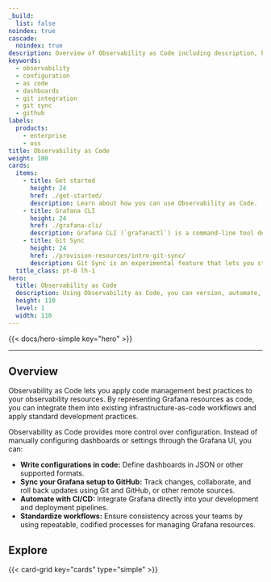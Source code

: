 ```yaml
---
_build:
  list: false
noindex: true
cascade:
  noindex: true
description: Overview of Observability as Code including description, key features, and explanation of benefits.
keywords:
  - observability
  - configuration
  - as code
  - dashboards
  - git integration
  - git sync
  - github
labels:
  products:
    - enterprise
    - oss
title: Observability as Code
weight: 100
cards:
  items:
    - title: Get started
      height: 24
      href: ./get-started/
      description: Learn about how you can use Observability as Code.
    - title: Grafana CLI
      height: 24
      href: ./grafana-cli/
      description: Grafana CLI (`grafanactl`) is a command-line tool designed to simplify interaction with Grafana instances. You can authenticate, manage multiple environments, and perform administrative tasks through Grafana’s REST API, all from the terminal.
    - title: Git Sync
      height: 24
      href: ./provision-resources/intro-git-sync/
      description: Git Sync is an experimental feature that lets you store your dashboard files in a GitHub repository and synchronize those changes with your Grafana instance.
  title_class: pt-0 lh-1
hero:
  title: Observability as Code
  description: Using Observability as Code, you can version, automate, and scale Grafana configurations, including dashboards and observability workflows.
  height: 110
  level: 1
  width: 110
---
```


{{< docs/hero-simple key="hero" >}}

---

## Overview

Observability as Code lets you apply code management best practices to your observability resources.
By representing Grafana resources as code, you can integrate them into existing infrastructure-as-code workflows and apply standard development practices.

Observability as Code provides more control over configuration. Instead of manually configuring dashboards or settings through the Grafana UI, you can:

- **Write configurations in code:** Define dashboards in JSON or other supported formats.
- **Sync your Grafana setup to GitHub:** Track changes, collaborate, and roll back updates using Git and GitHub, or other remote sources.
- **Automate with CI/CD:** Integrate Grafana directly into your development and deployment pipelines.
- **Standardize workflows:** Ensure consistency across your teams by using repeatable, codified processes for managing Grafana resources.

## Explore

{{< card-grid key="cards" type="simple" >}}

<!-- Hiding this part of the doc because the rest of the docs aren't released yet

## Key features

At this time, Observability as Code lets you configure dashboards in static files rather than using the UI.
The number of resources covered by this approach will expand over time.

### App Platform: A unified foundation

The [App Platform](https://github.com/grafana/grafana-app-sdk) is the backbone of Observability as Code. It provides consistent APIs for managing Grafana resources like dashboards, data sources, and service-level objectives (SLOs). With the App Platform, you gain:

- A stable and predictable API for integrating Grafana into your systems.
- Support for cloud-native workflows, making it easier to build and scale observability solutions.
- The ability to manage Grafana resources programmatically.
- Backwards compatibility with earlier versions of Grafana APIs, so older applications still work.

### Git integration

Version control is at the heart of Observability as Code. By integrating Grafana with Git, you can:

- Store your dashboards in a Git repository.
- Automatically deploy changes through CI/CD pipelines.
- Track who made changes, when they were made, and why.

### Enhanced dashboard management

Dashboards are central to Grafana’s value, and Observability as Code introduces improvements to make them easier to work with:

- **Ready for Schema v2:** An experimental dashboard schema that simplifies dashboards definition, separating properties for better clarity and making configurations more intuitive.
- **New layout options:** Flexible layouts, including a new responsive grid layout that allow for more dynamic and responsive panel layouts.
- **Improved metadata management:** Add descriptions, tags, and other metadata to better organize and understand your dashboards.

### Tooling and integrations

Observability as Code comes with tools to make your workflows seamless:

- Examples and best practices for integrating Grafana with tools like Terraform, Kubernetes, and GitHub Actions.
- The Foundation SDK provides a set of libraries for getting started quickly configuring and manipulating Grafana resources.
- A command line tool for configuring your dashboards programmatically.
- Documentation, videos, and SDKs to help you get started quickly.
-->

